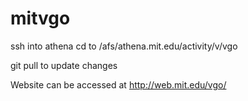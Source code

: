 # mitvgo

ssh into athena
cd to /afs/athena.mit.edu/activity/v/vgo

git pull to update changes

Website can be accessed at http://web.mit.edu/vgo/
